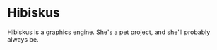 Hibiskus
========

Hibiskus is a graphics engine. She's a pet project, and she'll probably always be.